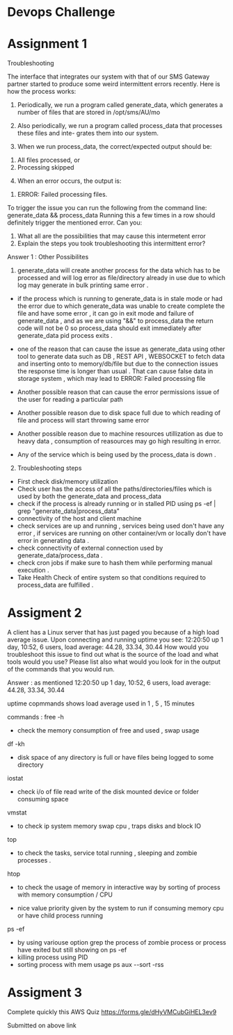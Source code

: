 # Devops Challenge

# Assignment 1

Troubleshooting

The interface that integrates our system with that of our SMS Gateway partner started
to produce some weird intermittent errors recently.
Here is how the process works:
1) Periodically, we run a program called generate_data, which generates a number of files that
are stored in /opt/sms/AU/mo

2) Also periodically, we run a program called process_data that processes these files and inte-
grates them into our system.

3) When we run process_data, the correct/expected output should be:
1. All files processed, or
2. Processing skipped

4) When an error occurs, the output is:

1. ERROR: Failed processing files.

To trigger the issue you can run the following from the command line:
generate_data && process_data
Running this a few times in a row should definitely trigger the mentioned error.
Can you:
1) What all are the possibilities that may cause this intermetent error
2) Explain the steps you took troubleshooting this intermittent error?



Answer 1 : 
Other Possibilites
1) generate_data will create another process for the data which has to be processed and will log error as file/directory already in use due to which log may generate in bulk printing same error . 
  - if the process which is running to generate_data is in stale mode or had the error due to which generate_data was unable to create complete the file and have some error , it can go in exit mode and failure of generate_data , and  as we are using "&&" to process_data the return code will not be 0 so process_data should  exit immediately  after generate_data pid process exits .


  - one of the reason that can cause the issue as generate_data using other tool to generate data such as DB , REST API , WEBSOCKET to fetch data and inserting onto to memory/db/file but due to the connection issues the response time is longer than usual . That can cause false data in storage system , which may lead to ERROR: Failed processing file 


  - Another possible reason that can cause the error permissions issue of the user for reading a particular path 


  - Another possible reason due to disk space full due to which reading of file and process will start throwing same error 


  - Another possible reason due to machine resources utillization as due to heavy data , consumption of reasources may go high resulting in error.

  - Any of the service which is being used by the process_data is down .




  
2) Troubleshooting steps 
  -  First check disk/memory  utilization 
  -  Check user has the access of all the paths/directories/files which is used by both the generate_data and process_data 
  -  check if the process is already running or in stalled PID using ps -ef | grep "generate_data\|process_data" 
  -  connectivity of the host and client machine 
  -  check services are up and running , services being used don't have any error , if services are running on other container/vm or locally don't have error in generating data .
  -  check connectivity of external connection used by generate_data/process_data .
  -  check cron jobs if make sure to hash them while performing manual execution .
  -  Take Health Check of entire system so that conditions required to process_data are fulfilled .




 






# Assigment 2

A client has a Linux server that has just paged you because of a high 
load average issue. Upon connecting and running uptime you see:
12:20:50 up 1 day, 10:52, 6 users, load average: 44.28, 33.34, 30.44
How would you troubleshoot this issue to find out what is the source of 
the load and what tools would you use? Please list also what would you 
look for in the output of the commands that you would run.


Answer :
as mentioned 
12:20:50 up 1 day, 10:52, 6 users, load average: 44.28, 33.34, 30.44

uptime copmmands shows load average used in 1 , 5 , 15 minutes 

commands : 
free -h
 - check the memory consumption of free and used  , swap usage 


 
df -kh
 - disk space of any directory is full or have files being logged to some directory 


iostat
 - check i/o of file read write of the disk mounted device or folder consuming space 


vmstat <seconds> <number of output>
  - to check ip system memory swap cpu , traps disks and block IO 



 
top
 - to check the tasks, service total running , sleeping and zombie processes . 



htop 
  - to check the usage of memory in interactive way by sorting of process with memory consumption / CPU 

  - nice value priority given by the system to run if consuming memory cpu or have child process running 


ps -ef 
  - by using variouse option grep the process of zombie process or process have exited but still showing on ps -ef 
  - killing process using PID 
  - sorting process with mem usage ps aux --sort -rss




 











# Assigment 3
Complete quickly this AWS Quiz 
https://forms.gle/dHyVMCubGiHEL3ev9


Submitted on above link
